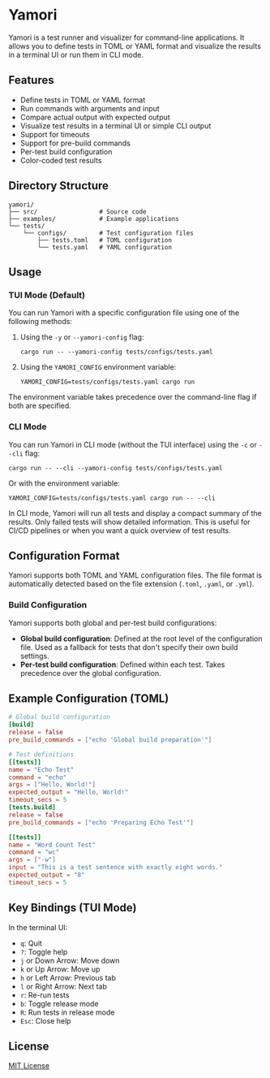 # Yamori

Yamori is a test runner and visualizer for command-line applications. It allows you to define tests in TOML or YAML format and visualize the results in a terminal UI or run them in CLI mode.

## Features

- Define tests in TOML or YAML format
- Run commands with arguments and input
- Compare actual output with expected output
- Visualize test results in a terminal UI or simple CLI output
- Support for timeouts
- Support for pre-build commands
- Per-test build configuration
- Color-coded test results

## Directory Structure

```
yamori/
├── src/                 # Source code
├── examples/            # Example applications
└── tests/
    └── configs/         # Test configuration files
        ├── tests.toml   # TOML configuration
        └── tests.yaml   # YAML configuration
```

## Usage

### TUI Mode (Default)

You can run Yamori with a specific configuration file using one of the following methods:

1. Using the `-y` or `--yamori-config` flag:
   ```
   cargo run -- --yamori-config tests/configs/tests.yaml
   ```

2. Using the `YAMORI_CONFIG` environment variable:
   ```
   YAMORI_CONFIG=tests/configs/tests.yaml cargo run
   ```

The environment variable takes precedence over the command-line flag if both are specified.

### CLI Mode

You can run Yamori in CLI mode (without the TUI interface) using the `-c` or `--cli` flag:

```
cargo run -- --cli --yamori-config tests/configs/tests.yaml
```

Or with the environment variable:

```
YAMORI_CONFIG=tests/configs/tests.yaml cargo run -- --cli
```

In CLI mode, Yamori will run all tests and display a compact summary of the results. Only failed tests will show detailed information. This is useful for CI/CD pipelines or when you want a quick overview of test results.

## Configuration Format

Yamori supports both TOML and YAML configuration files. The file format is automatically detected based on the file extension (`.toml`, `.yaml`, or `.yml`).

### Build Configuration

Yamori supports both global and per-test build configurations:

- **Global build configuration**: Defined at the root level of the configuration file. Used as a fallback for tests that don't specify their own build settings.
- **Per-test build configuration**: Defined within each test. Takes precedence over the global configuration.

## Example Configuration (TOML)

```toml
# Global build configuration
[build]
release = false
pre_build_commands = ["echo 'Global build preparation'"]

# Test definitions
[[tests]]
name = "Echo Test"
command = "echo"
args = ["Hello, World!"]
expected_output = "Hello, World!"
timeout_secs = 5
[tests.build]
release = false
pre_build_commands = ["echo 'Preparing Echo Test'"]

[[tests]]
name = "Word Count Test"
command = "wc"
args = ["-w"]
input = "This is a test sentence with exactly eight words."
expected_output = "8"
timeout_secs = 5
```

## Key Bindings (TUI Mode)

In the terminal UI:

- `q`: Quit
- `?`: Toggle help
- `j` or Down Arrow: Move down
- `k` or Up Arrow: Move up
- `h` or Left Arrow: Previous tab
- `l` or Right Arrow: Next tab
- `r`: Re-run tests
- `b`: Toggle release mode
- `R`: Run tests in release mode
- `Esc`: Close help

## License

[MIT License](LICENSE) 